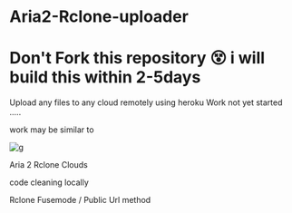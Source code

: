 # Aria2-Rclone-uploader
# Don't Fork this repository 😵 i will build this within 2-5days

Upload any files to any cloud remotely using heroku
Work not yet started .....

work may be similar to 


![g](https://raw.githubusercontent.com/developeranaz/URL-TO-MEGA-HEROKU/main/Demo-example-images-1/Screenshot_20210430_195431.jpg)

Aria 2 Rclone Clouds

code cleaning locally

Rclone Fusemode / Public Url method 

